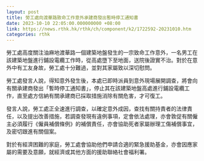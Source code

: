 ```yaml
---
layout: post
title: 勞工處向渡華路致命工作意外承建商發出暫時停工通知書
date: 2023-10-10 22:05:00.000000000 +08:00
link: https://news.rthk.hk/rthk/ch/component/k2/1722592-20231010.htm
categories: rthk
---
```


勞工處高度關注油麻地渡華路一個建築地盤發生的一宗致命工作意外，一名男工在該建築地盤進行鋪設電纜工作時，從高處墮下至地面，送院後證實不治。對於在意外中有工友身故，勞工處十分難過，並對其家屬致以深切慰問。

勞工處發言人說，得知意外發生後，本處已即時派員到意外現場展開調查，將會向有關承建商發出「暫時停工通知書」，停止其在該建築地盤高處進行鋪設電纜工作，直至處方信納有關承建商已採取措施消除有關危害，才可復工。

發言人說，勞工處正全速進行調查，以確定意外成因，查找有關持責者的法律責任，以及提出改善措施，若調查發現有違例事項，定會依法處理，亦會敦促有關僱主必須履行《僱員補償條例》的補償責任，亦會協助死者家屬辦理工傷補償事宜，及密切跟進有關個案。

對於有經濟困難的家庭，勞工處會協助他們申請合適的緊急援助基金，亦會因應家屬的需要及意願，就經濟或其他方面的援助聯絡社會福利署。
